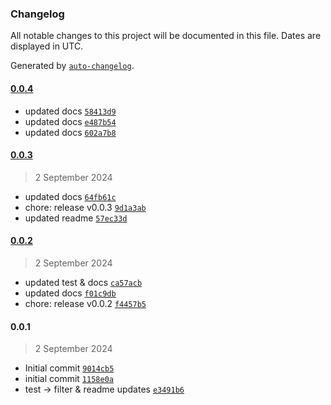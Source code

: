 ### Changelog

All notable changes to this project will be documented in this file. Dates are displayed in UTC.

Generated by [`auto-changelog`](https://github.com/CookPete/auto-changelog).

#### [0.0.4](https://github.com/karmaniverous/mock-db/compare/0.0.3...0.0.4)

- updated docs [`58413d9`](https://github.com/karmaniverous/mock-db/commit/58413d9d3ec0619cd104f31a4aa997fe993a6e03)
- updated docs [`e487b54`](https://github.com/karmaniverous/mock-db/commit/e487b54e479d909d9c1ae804f2d6290fab19a6e8)
- updated docs [`602a7b8`](https://github.com/karmaniverous/mock-db/commit/602a7b86ffdafc05d592ae8b927183851ed211cf)

#### [0.0.3](https://github.com/karmaniverous/mock-db/compare/0.0.2...0.0.3)

> 2 September 2024

- updated docs [`64fb61c`](https://github.com/karmaniverous/mock-db/commit/64fb61c86c6598b5c39e5eee568c03879826b596)
- chore: release v0.0.3 [`9d1a3ab`](https://github.com/karmaniverous/mock-db/commit/9d1a3ab9d0409efe7b83e373bda95d10a01e8414)
- updated readme [`57ec33d`](https://github.com/karmaniverous/mock-db/commit/57ec33d34d33822e23a98b3f56d5ef8935f03aaf)

#### [0.0.2](https://github.com/karmaniverous/mock-db/compare/0.0.1...0.0.2)

> 2 September 2024

- updated test & docs [`ca57acb`](https://github.com/karmaniverous/mock-db/commit/ca57acbb86f61113b97daee442c7443c43a1afff)
- updated docs [`f01c9db`](https://github.com/karmaniverous/mock-db/commit/f01c9dbb00f6d637248fbacf0e1b76576b9075ef)
- chore: release v0.0.2 [`f4457b5`](https://github.com/karmaniverous/mock-db/commit/f4457b52b4dc079db63e0726ed931599bb09428e)

#### 0.0.1

> 2 September 2024

- Initial commit [`9014cb5`](https://github.com/karmaniverous/mock-db/commit/9014cb511577d92a68d20a6de474caf629d094ff)
- initial commit [`1158e0a`](https://github.com/karmaniverous/mock-db/commit/1158e0a4dd78f0bfa1605b61113e8e49930e8356)
- test -&gt; filter & readme updates [`e3491b6`](https://github.com/karmaniverous/mock-db/commit/e3491b68e76de2ef4c16c33fc3f0b4f8aefb3b52)
